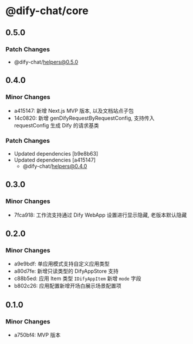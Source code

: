 # @dify-chat/core

## 0.5.0

### Patch Changes

- @dify-chat/helpers@0.5.0

## 0.4.0

### Minor Changes

- a415147: 新增 Next.js MVP 版本, 以及文档站点子包
- 14c0820: 新增 genDifyRequestByRequestConfig, 支持传入 requestConfig 生成 Dify 的请求基类

### Patch Changes

- Updated dependencies [b9e8b63]
- Updated dependencies [a415147]
  - @dify-chat/helpers@0.4.0

## 0.3.0

### Minor Changes

- 7fca918: 工作流支持通过 Dify WebApp 设置进行显示隐藏, 老版本默认隐藏

## 0.2.0

### Minor Changes

- a9e9bdf: 单应用模式支持自定义应用类型
- a80d7fe: 新增只读类型的 DifyAppStore 支持
- c88b5ed: 应用 Item 类型 `IDifyAppItem` 新增 `mode` 字段
- b802c26: 应用配置新增开场白展示场景配置项

## 0.1.0

### Minor Changes

- a750bf4: MVP 版本
